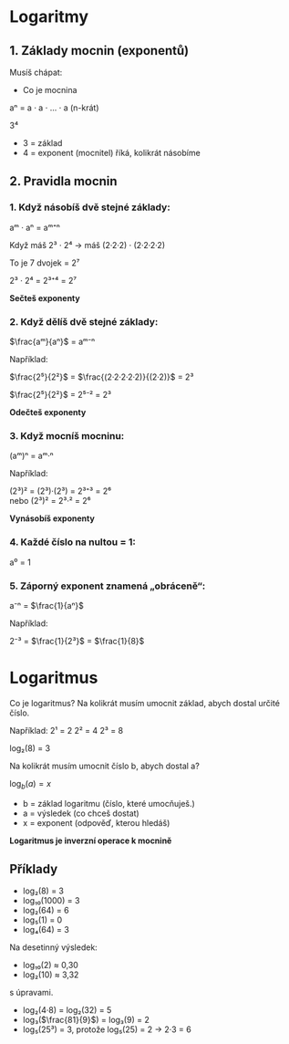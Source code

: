 # Logaritmy

## 1. Základy mocnin (exponentů)

Musíš chápat:
- Co je mocnina

aⁿ = a · a · ... · a (n-krát)

3⁴  
- 3 = základ  
- 4 = exponent (mocnitel) říká, kolikrát násobíme  

## 2. Pravidla mocnin

### 1. Když násobíš dvě stejné základy:

aᵐ · aⁿ = aᵐ⁺ⁿ

Když máš 2³ · 2⁴ → máš (2·2·2) · (2·2·2·2)  

To je 7 dvojek = 2⁷

2³ · 2⁴ = 2³⁺⁴ = 2⁷

**Sečteš exponenty**

### 2. Když dělíš dvě stejné základy:

$\frac{aᵐ}{aⁿ}$ = aᵐ⁻ⁿ

Například:

$\frac{2⁵}{2²}$ = $\frac{(2·2·2·2·2)}{(2·2)}$  = 2³

$\frac{2⁵}{2²}$ = 2⁵⁻² = 2³

**Odečteš exponenty**

### 3. Když mocníš mocninu:

(aᵐ)ⁿ = aᵐ·ⁿ

Například:

(2³)² = (2³)·(2³) = 2³⁺³ = 2⁶  
nebo (2³)² = 2³·² = 2⁶

**Vynásobíš exponenty**

### 4. Každé číslo na nultou = 1:

a⁰ = 1

### 5. Záporný exponent znamená „obráceně“:

a⁻ⁿ = $\frac{1}{aⁿ}$

Například:

2⁻³ = $\frac{1}{2³}$ = $\frac{1}{8}$


# Logaritmus

Co je logaritmus?
Na kolikrát musím umocnit základ, abych dostal určité číslo.

Například:
2¹ = 2 
2² = 4 
2³ = 8 

log₂(8) = 3

Na kolikrát musím umocnit číslo b, abych dostal a?

$\log_{b}(a) = x$

- b = základ logaritmu (číslo, které umocňuješ.)
- a = výsledek (co chceš dostat) 
- x = exponent (odpověď, kterou hledáš)

**Logaritmus je inverzní operace k mocnině**

## Příklady

- log₂(8) = 3 
- log₁₀(1000) = 3 
- log₂(64) = 6 
- log₅(1) = 0 
- log₄(64) = 3 

Na desetinný výsledek: 
- log₁₀(2) ≈ 0,30 
- log₂(10) ≈ 3,32 

s úpravami.

- log₂(4·8) = log₂(32) = 5 
- log₃($\frac{81}{9}$) = log₃(9) = 2 
- log₅(25³) = 3, protože log₅(25) = 2 → 2·3 = 6 